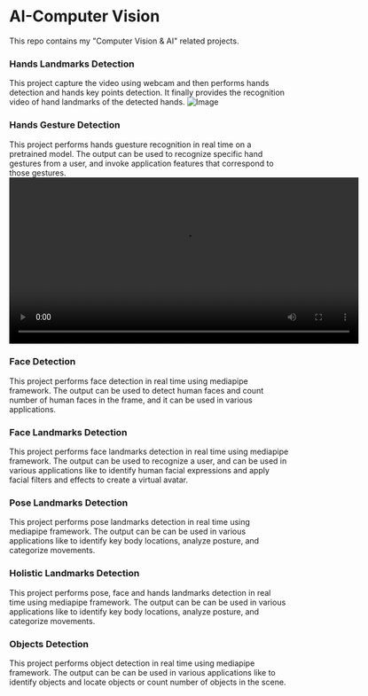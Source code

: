# AI-Computer Vision
This repo contains my "Computer Vision &amp; AI" related projects.

### Hands Landmarks Detection
This project capture the video using webcam and then performs hands detection and hands key points detection. It finally provides the recognition video of hand landmarks of the detected hands.
<img src="Hands_Gestures_Recognition/8Hand_Guestures_Recognition/OutputVideo1.webm" alt="Image" width=""/>

### Hands Gesture Detection
This project performs hands guesture recognition in real time on a pretrained model. The output can be used to recognize specific hand gestures from a user, and invoke application features that correspond to those gestures.
<video width="630" height="300" src="https://github.com/SahilKumar777/AI-Computer-Vision/blob/main/Hands_Gestures_Recognition/8Hand_Guestures_Recognition/OutputVideo.webm" controls></video>

### Face Detection
This project performs face detection in real time using mediapipe framework. The output can be used to detect human faces and count number of human faces in the frame, and it can be used in various applications.

### Face Landmarks Detection
This project performs face landmarks detection in real time using mediapipe framework. The output can be used to recognize a user, and can be used in various applications like to identify human facial expressions and apply facial filters and effects to create a virtual avatar.

### Pose Landmarks Detection
This project performs pose landmarks detection in real time using mediapipe framework. The output can be can be used in various applications like to identify key body locations, analyze posture, and categorize movements.

### Holistic Landmarks Detection
This project performs pose, face and hands landmarks detection in real time using mediapipe framework. The output can be can be used in various applications like to identify key body locations, analyze posture, and categorize movements.

### Objects Detection
This project performs object detection in real time using mediapipe framework. The output can be can be used in various applications like to identify objects and locate objects or count number of objects in the scene.
